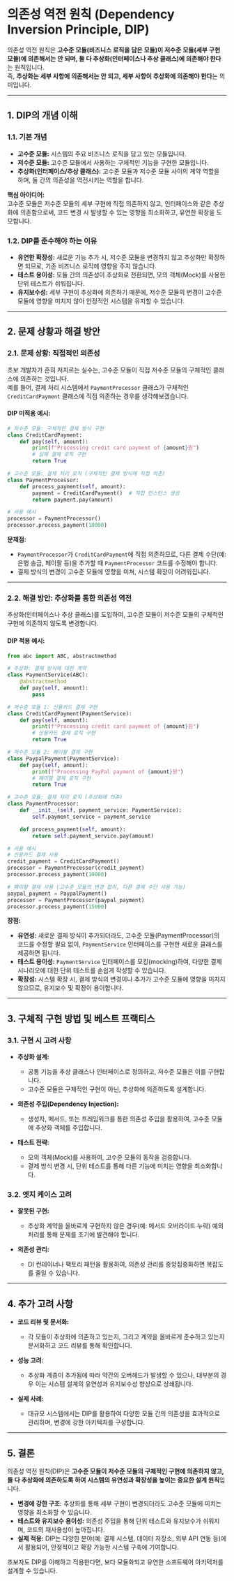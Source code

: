 # 의존성 역전 원칙 (Dependency Inversion Principle, DIP)

의존성 역전 원칙은 **고수준 모듈(비즈니스 로직을 담은 모듈)이 저수준 모듈(세부 구현 모듈)에 의존해서는 안 되며, 둘 다 추상화(인터페이스나 추상 클래스)에 의존해야 한다**는 원칙입니다.  
즉, **추상화는 세부 사항에 의존해서는 안 되고, 세부 사항이 추상화에 의존해야 한다**는 의미입니다.

---

## 1. DIP의 개념 이해

### 1.1. 기본 개념
- **고수준 모듈:** 시스템의 주요 비즈니스 로직을 담고 있는 모듈입니다.
- **저수준 모듈:** 고수준 모듈에서 사용하는 구체적인 기능을 구현한 모듈입니다.
- **추상화(인터페이스/추상 클래스):** 고수준 모듈과 저수준 모듈 사이의 계약 역할을 하며, 둘 간의 의존성을 역전시키는 역할을 합니다.

**핵심 아이디어:**  
고수준 모듈은 저수준 모듈의 세부 구현에 직접 의존하지 않고, 인터페이스와 같은 추상화에 의존함으로써, 코드 변경 시 발생할 수 있는 영향을 최소화하고, 유연한 확장을 도모합니다.

### 1.2. DIP를 준수해야 하는 이유
- **유연한 확장성:** 새로운 기능 추가 시, 저수준 모듈을 변경하지 않고 추상화만 확장하면 되므로, 기존 비즈니스 로직에 영향을 주지 않습니다.
- **테스트 용이성:** 모듈 간의 의존성이 추상화로 전환되면, 모의 객체(Mock)를 사용한 단위 테스트가 쉬워집니다.
- **유지보수성:** 세부 구현이 추상화에 의존하기 때문에, 저수준 모듈의 변경이 고수준 모듈에 영향을 미치지 않아 안정적인 시스템을 유지할 수 있습니다.

---

## 2. 문제 상황과 해결 방안

### 2.1. 문제 상황: 직접적인 의존성

초보 개발자가 흔히 저지르는 실수는, 고수준 모듈이 직접 저수준 모듈의 구체적인 클래스에 의존하는 것입니다.  
예를 들어, 결제 처리 시스템에서 `PaymentProcessor` 클래스가 구체적인 `CreditCardPayment` 클래스에 직접 의존하는 경우를 생각해보겠습니다.

#### DIP 미적용 예시:
```python
# 저수준 모듈: 구체적인 결제 방식 구현
class CreditCardPayment:
    def pay(self, amount):
        print(f"Processing credit card payment of {amount}원")
        # 실제 결제 로직 구현
        return True

# 고수준 모듈: 결제 처리 로직 (구체적인 결제 방식에 직접 의존)
class PaymentProcessor:
    def process_payment(self, amount):
        payment = CreditCardPayment()  # 직접 인스턴스 생성
        return payment.pay(amount)

# 사용 예시
processor = PaymentProcessor()
processor.process_payment(10000)
```

**문제점:**  
- `PaymentProcessor`가 `CreditCardPayment`에 직접 의존하므로, 다른 결제 수단(예: 은행 송금, 페이팔 등)을 추가할 때 `PaymentProcessor` 코드를 수정해야 합니다.
- 결제 방식의 변경이 고수준 모듈에 영향을 미쳐, 시스템 확장이 어려워집니다.

---

### 2.2. 해결 방안: 추상화를 통한 의존성 역전

추상화(인터페이스나 추상 클래스)를 도입하여, 고수준 모듈이 저수준 모듈의 구체적인 구현에 의존하지 않도록 변경합니다.

#### DIP 적용 예시:
```python
from abc import ABC, abstractmethod

# 추상화: 결제 방식에 대한 계약
class PaymentService(ABC):
    @abstractmethod
    def pay(self, amount):
        pass

# 저수준 모듈 1: 신용카드 결제 구현
class CreditCardPayment(PaymentService):
    def pay(self, amount):
        print(f"Processing credit card payment of {amount}원")
        # 신용카드 결제 로직 구현
        return True

# 저수준 모듈 2: 페이팔 결제 구현
class PaypalPayment(PaymentService):
    def pay(self, amount):
        print(f"Processing PayPal payment of {amount}원")
        # 페이팔 결제 로직 구현
        return True

# 고수준 모듈: 결제 처리 로직 (추상화에 의존)
class PaymentProcessor:
    def __init__(self, payment_service: PaymentService):
        self.payment_service = payment_service

    def process_payment(self, amount):
        return self.payment_service.pay(amount)

# 사용 예시
# 신용카드 결제 사용
credit_payment = CreditCardPayment()
processor = PaymentProcessor(credit_payment)
processor.process_payment(10000)

# 페이팔 결제 사용 (고수준 모듈의 변경 없이, 다른 결제 수단 사용 가능)
paypal_payment = PaypalPayment()
processor = PaymentProcessor(paypal_payment)
processor.process_payment(15000)
```

**장점:**  
- **유연성:** 새로운 결제 방식이 추가되더라도, 고수준 모듈(PaymentProcessor)의 코드를 수정할 필요 없이, `PaymentService` 인터페이스를 구현한 새로운 클래스를 제공하면 됩니다.
- **테스트 용이성:** `PaymentService` 인터페이스를 모킹(mocking)하여, 다양한 결제 시나리오에 대한 단위 테스트를 손쉽게 작성할 수 있습니다.
- **확장성:** 시스템 확장 시, 결제 방식의 변경이나 추가가 고수준 모듈에 영향을 미치지 않으므로, 유지보수 및 확장이 용이합니다.

---

## 3. 구체적 구현 방법 및 베스트 프랙티스

### 3.1. 구현 시 고려 사항
- **추상화 설계:**  
  - 공통 기능을 추상 클래스나 인터페이스로 정의하고, 저수준 모듈은 이를 구현합니다.
  - 고수준 모듈은 구체적인 구현이 아닌, 추상화에 의존하도록 설계합니다.
  
- **의존성 주입(Dependency Injection):**  
  - 생성자, 메서드, 또는 프레임워크를 통한 의존성 주입을 활용하여, 고수준 모듈에 추상화 객체를 주입합니다.
  
- **테스트 전략:**  
  - 모의 객체(Mock)를 사용하여, 고수준 모듈의 동작을 검증합니다.
  - 결제 방식 변경 시, 단위 테스트를 통해 다른 기능에 미치는 영향을 최소화합니다.

### 3.2. 엣지 케이스 고려
- **잘못된 구현:**  
  - 추상화 계약을 올바르게 구현하지 않은 경우(예: 메서드 오버라이드 누락) 예외 처리를 통해 문제를 조기에 발견해야 합니다.
  
- **의존성 관리:**  
  - DI 컨테이너나 팩토리 패턴을 활용하여, 의존성 관리를 중앙집중화하면 복잡도를 줄일 수 있습니다.

---

## 4. 추가 고려 사항

- **코드 리뷰 및 문서화:**  
  - 각 모듈이 추상화에 의존하고 있는지, 그리고 계약을 올바르게 준수하고 있는지 문서화하고 코드 리뷰를 통해 확인합니다.
  
- **성능 고려:**  
  - 추상화 계층이 추가됨에 따라 약간의 오버헤드가 발생할 수 있으나, 대부분의 경우 이는 시스템 설계의 유연성과 유지보수성 향상으로 상쇄됩니다.
  
- **실제 사례:**  
  - 대규모 시스템에서는 DIP를 활용하여 다양한 모듈 간의 의존성을 효과적으로 관리하며, 변경에 강한 아키텍처를 구성합니다.

---

## 5. 결론

의존성 역전 원칙(DIP)은 **고수준 모듈이 저수준 모듈의 구체적인 구현에 의존하지 않고, 둘 다 추상화에 의존하도록 하여 시스템의 유연성과 확장성을 높이는 중요한 설계 원칙**입니다.  
- **변경에 강한 구조:** 추상화를 통해 세부 구현이 변경되더라도 고수준 모듈에 미치는 영향을 최소화할 수 있습니다.
- **테스트와 유지보수 용이성:** 의존성 주입을 통해 단위 테스트와 유지보수가 쉬워지며, 코드의 재사용성이 높아집니다.
- **실제 적용:** DIP는 다양한 분야(예: 결제 시스템, 데이터 저장소, 외부 API 연동 등)에서 활용되어, 안정적이고 확장 가능한 시스템 구축에 기여합니다.

초보자도 DIP를 이해하고 적용한다면, 보다 모듈화되고 유연한 소프트웨어 아키텍처를 설계할 수 있습니다.